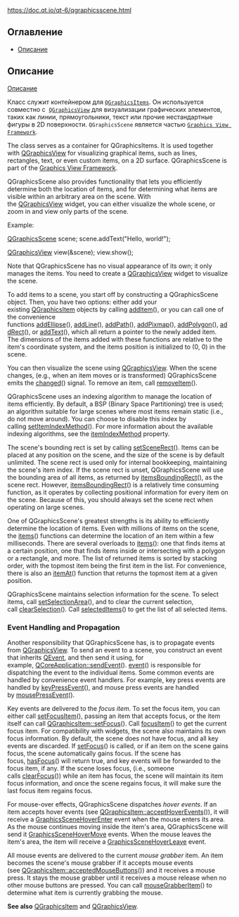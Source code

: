 https://doc.qt.io/qt-6/qgraphicsscene.html

## Оглавление
- [Описание](#Описание)

## Описание
[Описание](https://doc.qt.io/qt-6/qgraphicsscene.html#details)

Класс служит контейнером для [`QGraphicsItems`](https://doc.qt.io/qt-6/qgraphicsitem.html). Он используется совместно с  [`QGraphicsView`](https://doc.qt.io/qt-6/qgraphicsview.html) для визуализации графических элементов, таких как линии, прямоугольники, текст или прочие нестандартные фигуры в 2D поверхности. `QGraphicsScene` является частью [`Graphics View Framework`](https://doc.qt.io/qt-6/graphicsview.html).

The class serves as a container for QGraphicsItems. It is used together with [QGraphicsView](https://doc.qt.io/qt-6/qgraphicsview.html) for visualizing graphical items, such as lines, rectangles, text, or even custom items, on a 2D surface. QGraphicsScene is part of the [Graphics View Framework](https://doc.qt.io/qt-6/graphicsview.html).

QGraphicsScene also provides functionality that lets you efficiently determine both the location of items, and for determining what items are visible within an arbitrary area on the scene. With the [QGraphicsView](https://doc.qt.io/qt-6/qgraphicsview.html) widget, you can either visualize the whole scene, or zoom in and view only parts of the scene.

Example:

[QGraphicsScene](https://doc.qt.io/qt-6/qgraphicsscene.html#QGraphicsScene) scene;
scene.addText("Hello, world!");

[QGraphicsView](https://doc.qt.io/qt-6/qgraphicsview.html) view(&scene);
view.show();

Note that QGraphicsScene has no visual appearance of its own; it only manages the items. You need to create a [QGraphicsView](https://doc.qt.io/qt-6/qgraphicsview.html) widget to visualize the scene.

To add items to a scene, you start off by constructing a QGraphicsScene object. Then, you have two options: either add your existing [QGraphicsItem](https://doc.qt.io/qt-6/qgraphicsitem.html) objects by calling [addItem](https://doc.qt.io/qt-6/qgraphicsscene.html#addItem)(), or you can call one of the convenience functions [addEllipse](https://doc.qt.io/qt-6/qgraphicsscene.html#addEllipse)(), [addLine](https://doc.qt.io/qt-6/qgraphicsscene.html#addLine)(), [addPath](https://doc.qt.io/qt-6/qgraphicsscene.html#addPath)(), [addPixmap](https://doc.qt.io/qt-6/qgraphicsscene.html#addPixmap)(), [addPolygon](https://doc.qt.io/qt-6/qgraphicsscene.html#addPolygon)(), [addRect](https://doc.qt.io/qt-6/qgraphicsscene.html#addRect)(), or [addText](https://doc.qt.io/qt-6/qgraphicsscene.html#addText)(), which all return a pointer to the newly added item. The dimensions of the items added with these functions are relative to the item's coordinate system, and the items position is initialized to (0, 0) in the scene.

You can then visualize the scene using [QGraphicsView](https://doc.qt.io/qt-6/qgraphicsview.html). When the scene changes, (e.g., when an item moves or is transformed) QGraphicsScene emits the [changed](https://doc.qt.io/qt-6/qgraphicsscene.html#changed)() signal. To remove an item, call [removeItem](https://doc.qt.io/qt-6/qgraphicsscene.html#removeItem)().

QGraphicsScene uses an indexing algorithm to manage the location of items efficiently. By default, a BSP (Binary Space Partitioning) tree is used; an algorithm suitable for large scenes where most items remain static (i.e., do not move around). You can choose to disable this index by calling [setItemIndexMethod](https://doc.qt.io/qt-6/qgraphicsscene.html#itemIndexMethod-prop)(). For more information about the available indexing algorithms, see the [itemIndexMethod](https://doc.qt.io/qt-6/qgraphicsscene.html#itemIndexMethod-prop) property.

The scene's bounding rect is set by calling [setSceneRect](https://doc.qt.io/qt-6/qgraphicsscene.html#sceneRect-prop)(). Items can be placed at any position on the scene, and the size of the scene is by default unlimited. The scene rect is used only for internal bookkeeping, maintaining the scene's item index. If the scene rect is unset, QGraphicsScene will use the bounding area of all items, as returned by [itemsBoundingRect](https://doc.qt.io/qt-6/qgraphicsscene.html#itemsBoundingRect)(), as the scene rect. However, [itemsBoundingRect](https://doc.qt.io/qt-6/qgraphicsscene.html#itemsBoundingRect)() is a relatively time consuming function, as it operates by collecting positional information for every item on the scene. Because of this, you should always set the scene rect when operating on large scenes.

One of QGraphicsScene's greatest strengths is its ability to efficiently determine the location of items. Even with millions of items on the scene, the [items](https://doc.qt.io/qt-6/qgraphicsscene.html#items)() functions can determine the location of an item within a few milliseconds. There are several overloads to [items](https://doc.qt.io/qt-6/qgraphicsscene.html#items)(): one that finds items at a certain position, one that finds items inside or intersecting with a polygon or a rectangle, and more. The list of returned items is sorted by stacking order, with the topmost item being the first item in the list. For convenience, there is also an [itemAt](https://doc.qt.io/qt-6/qgraphicsscene.html#itemAt)() function that returns the topmost item at a given position.

QGraphicsScene maintains selection information for the scene. To select items, call [setSelectionArea](https://doc.qt.io/qt-6/qgraphicsscene.html#setSelectionArea)(), and to clear the current selection, call [clearSelection](https://doc.qt.io/qt-6/qgraphicsscene.html#clearSelection)(). Call [selectedItems](https://doc.qt.io/qt-6/qgraphicsscene.html#selectedItems)() to get the list of all selected items.

### Event Handling and Propagation[](https://doc.qt.io/qt-6/qgraphicsscene.html#event-handling-and-propagation "Direct link to this headline")

Another responsibility that QGraphicsScene has, is to propagate events from [QGraphicsView](https://doc.qt.io/qt-6/qgraphicsview.html). To send an event to a scene, you construct an event that inherits [QEvent](https://doc.qt.io/qt-6/qevent.html), and then send it using, for example, [QCoreApplication::sendEvent](https://doc.qt.io/qt-6/qcoreapplication.html#sendEvent)(). [event](https://doc.qt.io/qt-6/qgraphicsscene.html#event)() is responsible for dispatching the event to the individual items. Some common events are handled by convenience event handlers. For example, key press events are handled by [keyPressEvent](https://doc.qt.io/qt-6/qgraphicsscene.html#keyPressEvent)(), and mouse press events are handled by [mousePressEvent](https://doc.qt.io/qt-6/qgraphicsscene.html#mousePressEvent)().

Key events are delivered to the _focus item_. To set the focus item, you can either call [setFocusItem](https://doc.qt.io/qt-6/qgraphicsscene.html#setFocusItem)(), passing an item that accepts focus, or the item itself can call [QGraphicsItem::setFocus](https://doc.qt.io/qt-6/qgraphicsitem.html#setFocus)(). Call [focusItem](https://doc.qt.io/qt-6/qgraphicsscene.html#focusItem)() to get the current focus item. For compatibility with widgets, the scene also maintains its own focus information. By default, the scene does not have focus, and all key events are discarded. If [setFocus](https://doc.qt.io/qt-6/qgraphicsscene.html#setFocus)() is called, or if an item on the scene gains focus, the scene automatically gains focus. If the scene has focus, [hasFocus](https://doc.qt.io/qt-6/qgraphicsscene.html#hasFocus)() will return true, and key events will be forwarded to the focus item, if any. If the scene loses focus, (i.e., someone calls [clearFocus](https://doc.qt.io/qt-6/qgraphicsscene.html#clearFocus)()) while an item has focus, the scene will maintain its item focus information, and once the scene regains focus, it will make sure the last focus item regains focus.

For mouse-over effects, QGraphicsScene dispatches _hover events_. If an item accepts hover events (see [QGraphicsItem::acceptHoverEvents](https://doc.qt.io/qt-6/qgraphicsitem.html#acceptHoverEvents)()), it will receive a [GraphicsSceneHoverEnter](https://doc.qt.io/qt-6/qevent.html#Type-enum) event when the mouse enters its area. As the mouse continues moving inside the item's area, QGraphicsScene will send it [GraphicsSceneHoverMove](https://doc.qt.io/qt-6/qevent.html#Type-enum) events. When the mouse leaves the item's area, the item will receive a [GraphicsSceneHoverLeave](https://doc.qt.io/qt-6/qevent.html#Type-enum) event.

All mouse events are delivered to the current _mouse grabber_ item. An item becomes the scene's mouse grabber if it accepts mouse events (see [QGraphicsItem::acceptedMouseButtons](https://doc.qt.io/qt-6/qgraphicsitem.html#acceptedMouseButtons)()) and it receives a mouse press. It stays the mouse grabber until it receives a mouse release when no other mouse buttons are pressed. You can call [mouseGrabberItem](https://doc.qt.io/qt-6/qgraphicsscene.html#mouseGrabberItem)() to determine what item is currently grabbing the mouse.

**See also** [QGraphicsItem](https://doc.qt.io/qt-6/qgraphicsitem.html) and [QGraphicsView](https://doc.qt.io/qt-6/qgraphicsview.html).
